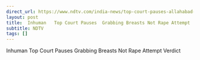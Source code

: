 ```yaml
---
direct_url: https://www.ndtv.com/india-news/top-court-pauses-allahabad-high-courts-grabbing-breasts-not-rape-verdict-8013190
layout: post
title:  Inhuman   Top Court Pauses  Grabbing Breasts Not Rape Attempt  Verdict
subtitle: NDTV
tags: []
---
```


 Inhuman   Top Court Pauses  Grabbing Breasts Not Rape Attempt  Verdict
